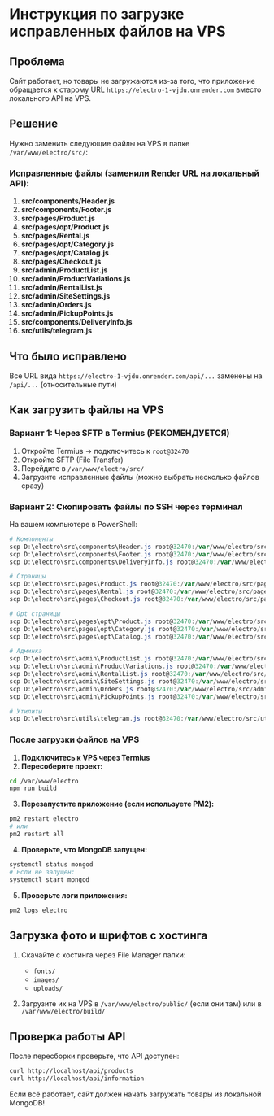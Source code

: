 # Инструкция по загрузке исправленных файлов на VPS

## Проблема
Сайт работает, но товары не загружаются из-за того, что приложение обращается к старому URL `https://electro-1-vjdu.onrender.com` вместо локального API на VPS.

## Решение
Нужно заменить следующие файлы на VPS в папке `/var/www/electro/src/`:

### Исправленные файлы (заменили Render URL на локальный API):

1. **src/components/Header.js**
2. **src/components/Footer.js**
3. **src/pages/Product.js**
4. **src/pages/opt/Product.js**
5. **src/pages/Rental.js**
6. **src/pages/opt/Category.js**
7. **src/pages/opt/Catalog.js**
8. **src/pages/Checkout.js**
9. **src/admin/ProductList.js**
10. **src/admin/ProductVariations.js**
11. **src/admin/RentalList.js**
12. **src/admin/SiteSettings.js**
13. **src/admin/Orders.js**
14. **src/admin/PickupPoints.js**
15. **src/components/DeliveryInfo.js**
16. **src/utils/telegram.js**

## Что было исправлено
Все URL вида `https://electro-1-vjdu.onrender.com/api/...` заменены на `/api/...` (относительные пути)

## Как загрузить файлы на VPS

### Вариант 1: Через SFTP в Termius (РЕКОМЕНДУЕТСЯ)
1. Откройте Termius → подключитесь к `root@32470`
2. Откройте SFTP (File Transfer) 
3. Перейдите в `/var/www/electro/src/`
4. Загрузите исправленные файлы (можно выбрать несколько файлов сразу)

### Вариант 2: Скопировать файлы по SSH через терминал
На вашем компьютере в PowerShell:
```powershell
# Компоненты
scp D:\electro\src\components\Header.js root@32470:/var/www/electro/src/components/
scp D:\electro\src\components\Footer.js root@32470:/var/www/electro/src/components/
scp D:\electro\src\components\DeliveryInfo.js root@32470:/var/www/electro/src/components/

# Страницы
scp D:\electro\src\pages\Product.js root@32470:/var/www/electro/src/pages/
scp D:\electro\src\pages\Rental.js root@32470:/var/www/electro/src/pages/
scp D:\electro\src\pages\Checkout.js root@32470:/var/www/electro/src/pages/

# Opt страницы
scp D:\electro\src\pages\opt\Product.js root@32470:/var/www/electro/src/pages/opt/
scp D:\electro\src\pages\opt\Category.js root@32470:/var/www/electro/src/pages/opt/
scp D:\electro\src\pages\opt\Catalog.js root@32470:/var/www/electro/src/pages/opt/

# Админка
scp D:\electro\src\admin\ProductList.js root@32470:/var/www/electro/src/admin/
scp D:\electro\src\admin\ProductVariations.js root@32470:/var/www/electro/src/admin/
scp D:\electro\src\admin\RentalList.js root@32470:/var/www/electro/src/admin/
scp D:\electro\src\admin\SiteSettings.js root@32470:/var/www/electro/src/admin/
scp D:\electro\src\admin\Orders.js root@32470:/var/www/electro/src/admin/
scp D:\electro\src\admin\PickupPoints.js root@32470:/var/www/electro/src/admin/

# Утилиты
scp D:\electro\src\utils\telegram.js root@32470:/var/www/electro/src/utils/
```

### После загрузки файлов на VPS

1. **Подключитесь к VPS через Termius**
2. **Пересоберите проект:**
```bash
cd /var/www/electro
npm run build
```

3. **Перезапустите приложение (если используете PM2):**
```bash
pm2 restart electro
# или
pm2 restart all
```

4. **Проверьте, что MongoDB запущен:**
```bash
systemctl status mongod
# Если не запущен:
systemctl start mongod
```

5. **Проверьте логи приложения:**
```bash
pm2 logs electro
```

## Загрузка фото и шрифтов с хостинга

1. Скачайте с хостинга через File Manager папки:
   - `fonts/`
   - `images/`
   - `uploads/`

2. Загрузите их на VPS в `/var/www/electro/public/` (если они там) или в `/var/www/electro/build/`

## Проверка работы API

После пересборки проверьте, что API доступен:
```bash
curl http://localhost/api/products
curl http://localhost/api/information
```

Если всё работает, сайт должен начать загружать товары из локальной MongoDB!

